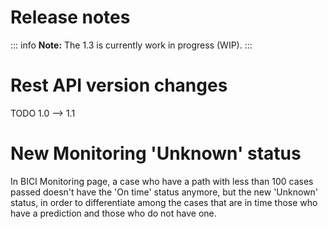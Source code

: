 # Release notes

::: info
**Note:** The 1.3 is currently work in progress (WIP).
:::


# Rest API version changes

TODO 1.0 --> 1.1


# New Monitoring 'Unknown' status

In BICI Monitoring page, a case who have a path with less than 100 cases passed doesn't have the 'On time' status anymore, but the new 'Unknown' status, in order to differentiate among the cases that are in time those who have a prediction and those who do not have one.

